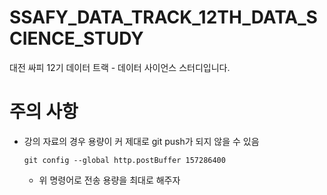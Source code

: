 # SSAFY_DATA_TRACK_12TH_DATA_SCIENCE_STUDY
대전 싸피 12기 데이터 트랙 - 데이터 사이언스 스터디입니다.

# 주의 사항
- 강의 자료의 경우 용량이 커 제대로 git push가 되지 않을 수 있음
  ```
  git config --global http.postBuffer 157286400
  ```
  - 위 명령어로 전송 용량을 최대로 해주자
